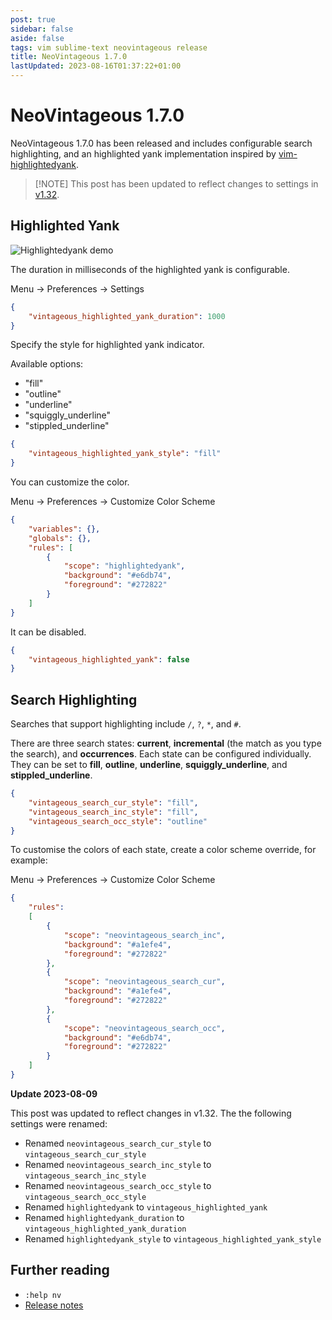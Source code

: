 ```yaml
---
post: true
sidebar: false
aside: false
tags: vim sublime-text neovintageous release
title: NeoVintageous 1.7.0
lastUpdated: 2023-08-16T01:37:22+01:00
---
```


# NeoVintageous 1.7.0

NeoVintageous 1.7.0 has been released and includes configurable search highlighting, and an highlighted yank implementation inspired by [vim-highlightedyank](https://github.com/machakann/vim-highlightedyank).

> \[!NOTE\]
> This post has been updated to reflect changes to settings in [v1.32](/2023/08/12/neovintageous-1.32.0/).

## Highlighted Yank

![Highlightedyank demo](/assets/images/2018-09-02-highlightedyank.gif)

The duration in milliseconds of the highlighted yank is configurable.

Menu → Preferences → Settings

```json
{
    "vintageous_highlighted_yank_duration": 1000
}
```

Specify the style for highlighted yank indicator.

Available options:

- "fill"
- "outline"
- "underline"
- "squiggly_underline"
- "stippled_underline"

```json
{
    "vintageous_highlighted_yank_style": "fill"
}
```

You can customize the color.

Menu → Preferences → Customize Color Scheme

```json
{
    "variables": {},
    "globals": {},
    "rules": [
        {
            "scope": "highlightedyank",
            "background": "#e6db74",
            "foreground": "#272822"
        }
    ]
}
```

It can be disabled.

```json
{
    "vintageous_highlighted_yank": false
}
```

## Search Highlighting

Searches that support highlighting include `/`, `?`, `*`, and `#`.

There are three search states: **current**, **incremental** (the match as you type the search), and **occurrences**. Each state can be configured individually. They can be set to **fill**, **outline**, **underline**, **squiggly_underline**, and **stippled_underline**.

```json
{
    "vintageous_search_cur_style": "fill",
    "vintageous_search_inc_style": "fill",
    "vintageous_search_occ_style": "outline"
}

```

To customise the colors of each state, create a color scheme override, for example:

Menu → Preferences → Customize Color Scheme

```json
{
    "rules":
    [
        {
            "scope": "neovintageous_search_inc",
            "background": "#a1efe4",
            "foreground": "#272822"
        },
        {
            "scope": "neovintageous_search_cur",
            "background": "#a1efe4",
            "foreground": "#272822"
        },
        {
            "scope": "neovintageous_search_occ",
            "background": "#e6db74",
            "foreground": "#272822"
        }
    ]
}
```

**Update 2023-08-09**

This post was updated to reflect changes in v1.32. The the following settings were renamed:

- Renamed `neovintageous_search_cur_style` to `vintageous_search_cur_style`
- Renamed `neovintageous_search_inc_style` to `vintageous_search_inc_style`
- Renamed `neovintageous_search_occ_style` to `vintageous_search_occ_style`
- Renamed `highlightedyank` to `vintageous_highlighted_yank`
- Renamed `highlightedyank_duration` to `vintageous_highlighted_yank_duration`
- Renamed `highlightedyank_style` to `vintageous_highlighted_yank_style`

## Further reading

* `:help nv`
* [Release notes](https://github.com/NeoVintageous/NeoVintageous/releases/tag/1.7.0)

